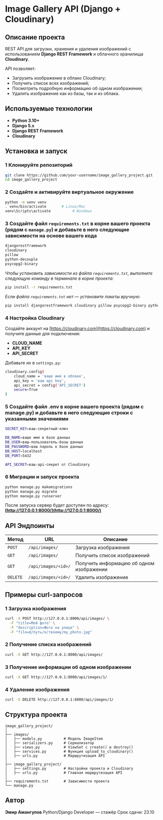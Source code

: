# Image Gallery API (Django + Cloudinary)

## Описание проекта
REST API для загрузки, хранения и удаления изображений с использованием **Django REST Framework** и облачного хранилища **Cloudinary**.

API позволяет:
- Загрузить изображение в облако Cloudinary;
- Получить список всех изображений;
- Посмотреть подробную информацию об одном изображении;
- Удалить изображение как из базы, так и из облака.


## Используемые технологии
- **Python 3.10+**
- **Django 5.x**
- **Django REST Framework**
- **Cloudinary**


## Установка и запуск

### 1 Клонируйте репозиторий
```bash
git clone https://github.com/your-username/image_gallery_project.git
cd image_gallery_project
```

### 2 Создайте и активируйте виртуальное окружение

```bash
python -m venv venv
. venv/bin/activate       # Linux/Mac
venv\Scripts\activate          # Windows
```

### 3 Создайте файл `requirements.txt` в корне вашего проекта (рядом с `manage.py`) и добавьте в него следующие зависимости на основе вашего кода

```bash
djangorestframework
cloudinary
pillow
python-decouple
psycopg2-binary
```
*Чтобы установить зависимости из файла `requirements.txt`, выполните следующую команду в терминале в корне проекта:*

```bash
pip install -r requirements.txt
```

*Если файла `requirements.txt` нет — установите пакеты вручную:*

```bash
pip install djangorestframework cloudinary pillow psycopg2-binary python-decouple
```


### 4 Настройка Cloudinary

Создайте аккаунт на [https://cloudinary.com](https://cloudinary.com)
и получите данные для подключения:

* **CLOUD_NAME**
* **API_KEY**
* **API_SECRET**

Добавьте их в `settings.py`:

```bash
cloudinary.config(
    cloud_name = 'ваше имя в облаке',
    api_key = 'ваш api key',
    api_secret = config('API_SECRET')
    secure=True
)
```

### 5 Создайте файл .env в корне вашего проекта (рядом с manage.py) и добавьте в него следующие строки с указанными значениями

```bash
SECRET_KEY=ваш-секретный-ключ

DB_NAME=ваше имя в базе данных
DB_USER=ваш-пользователь-базы данных
DB_PASSWORD=ваш пароль к базе данных
DB_HOST=localhost
DB_PORT=5432

API_SECRET=ваш-api-секрет от Cloudinary
```

### 6 Миграции и запуск проекта

```bash
python manage.py makemigrations
python manage.py migrate
python manage.py runserver
```

После запуска сервер будет доступен по адресу:
**[http://127.0.0.1:8000/](http://127.0.0.1:8000/)**


## API Эндпоинты

| Метод    | URL                 | Описание                                 |
| -------- | ------------------- | ---------------------------------------- |
| `POST`   | `/api/images/`      | Загрузка изображения                     |
| `GET`    | `/api/images/`      | Получить список изображений              |
| `GET`    | `/api/images/<id>/` | Получить информацию об одном изображении |
| `DELETE` | `/api/images/<id>/` | Удалить изображение                      |


## Примеры curl-запросов

### 1 Загрузка изображения

```bash
curl -X POST http://127.0.0.1:8000/api/images/ \
  -F "title=Мой фото" \
  -F "description=Фото на улице" \
  -F "file=@/путь/к/твоему/my_photo.jpg"
```

### 2 Получение списка изображений

```bash
curl -X GET http://127.0.0.1:8000/api/images/
```

### 3 Получение информации об одном изображении

```bash
curl -X GET http://127.0.0.1:8000/api/images/1/
```

### 4 Удаление изображения

```bash
curl -X DELETE http://127.0.0.1:8000/api/images/1/
```


## Структура проекта

```
image_gallery_project/
│
├── images/
│   ├── models.py          # Модель ImageItem
│   ├── serializers.py     # Сериализатор
│   ├── views.py           # ViewSet с create() и destroy()
│   ├── services.py        # Функция upload_to_cloudinary()
│   ├── urls.py            # Маршрутизация API
│
├── image_gallery_project/
│   ├── settings.py        # Настройки проекта и Cloudinary
│   ├── urls.py            # Главная маршрутизация API
│
├── requirements.txt       # Зависимости проекта
└── manage.py
```

## Автор

**Эмир Амангулов**
Python/Django Developer — стажёр
Срок сдачи: 23.10


